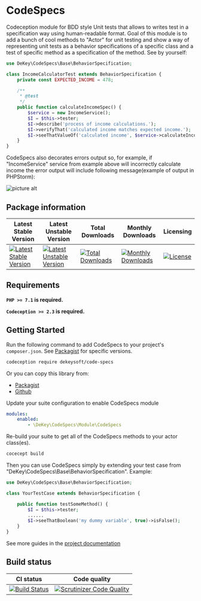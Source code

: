 # CodeSpecs

Codeception module for BDD style Unit tests that allows to writes test in a specification way using human-readable format. 
Goal of this module is to add a bunch of cool methods to "Actor" for unit testing and show a way of representing unit tests as a behavior specifications of a specific class and a test of specific method as a specification of the method.
See by yourself:
```php
use DeKey\CodeSpecs\Base\BehaviorSpecification;

class IncomeCalculatorTest extends BehaviorSpecification {
    private const EXPECTED_INCOME = 478;

    /**
     * @test
     */
    public function calculateIncomeSpec() {
        $service = new IncomeService();
        $I = $this->tester;
        $I->describe('process of income calculations.');
        $I->verifyThat('calculated income matches expected income.');
        $I->seeThatValueOf('calculated income', $service->calculateIncome())->isEqualTo(self::EXPECTED_INCOME);
    }
}
```

CodeSpecs also decorates errors output so, for example, if "IncomeService" service from example above will incorrectly calculate income the error output will include following message(example of output in PHPStorm):

![picture alt](docs/failed-test-output.png "Error output")

## Package information

Latest Stable Version |  Latest Unstable Version | Total Downloads | Monthly Downloads | Licensing 
--------------------- |  ----------------------- |  -------------- | ----------------  |--------- 
[![Latest Stable Version](https://poser.pugx.org/dekeysoft/code-specs/v/stable)](https://packagist.org/packages/dekeysoft/code-specs) | [![Latest Unstable Version](https://poser.pugx.org/dekeysoft/code-specs/v/unstable)](https://packagist.org/packages/dekeysoft/code-specs) | [![Total Downloads](https://poser.pugx.org/dekeysoft/code-specs/downloads)](https://packagist.org/packages/dekeysoft/code-specs) | [![Monthly Downloads](https://poser.pugx.org/dekeysoft/code-specs/d/monthly)](https://packagist.org/packages/dekeysoft/code-specs) | [![License](https://poser.pugx.org/dekeysoft/code-specs/license)](https://github.com/dekeysoft/code-specs/blob/master/LICENSE)

## Requirements

**`PHP >= 7.1` is required.**

**`Codeception >= 2.3` is required.**

## Getting Started

Run the following command to add CodeSpecs to your project's `composer.json`. See [Packagist](https://packagist.org/packages/dekeysoft/code-specs) for specific versions.

```bash
codeception require dekeysoft/code-specs
```

Or you can copy this library from:
- [Packagist](https://packagist.org/packages/dekeysoft/code-specs)
- [Github](https://github.com/dekeysoft/code-specs)


Update your suite configuration to enable CodeSpecs module
```yaml
modules:
    enabled:
        - \DeKey\CodeSpecs\Module\CodeSpecs
```

Re-build your suite to get all of the CodeSpecs methods to your actor class(es).
```bash
cocecept build
```

Then you can use CodeSpecs simply by extending your test case from "DeKey\CodeSpecs\Base\BehaviorSpecification". Example:
```php
use DeKey\CodeSpecs\Base\BehaviorSpecification;

class YourTestCase extends BehaviorSpecification {

    public function testSomeMethod() {
        $I = $this->tester;
        ......
        $I->seeThatBoolean('my dummy variable', true)->isFalse();
    }
}
```

See more guides in the [project documentation](docs/README.md)

## Build status

CI status    | Code quality
------------ | ------------
[![Build Status](https://travis-ci.org/dekeysoft/code-specs.svg?branch=master)](https://travis-ci.org/dekeysoft/code-specs) | [![Scrutinizer Code Quality](https://scrutinizer-ci.com/g/dekeysoft/code-specs/badges/quality-score.png?b=master)](https://scrutinizer-ci.com/g/dekeysoft/code-specs/?branch=master)

